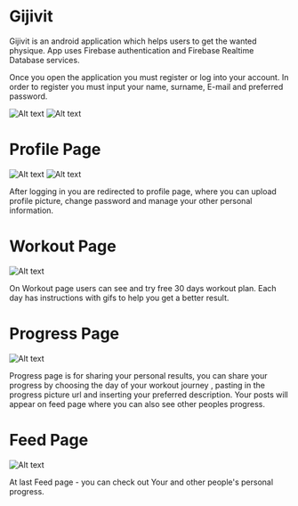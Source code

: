 # Gijivit

Gijivit is an android application which helps users to  get the wanted physique.
App uses Firebase authentication and Firebase Realtime Database services.

Once you open the application you must register or log into your account.
In order to register you must input your name, surname, E-mail and 
preferred password.

![Alt text](https://i.imgur.com/Jsw5msq.png) 
![Alt text](https://i.imgur.com/tus8a5x.png) 

# Profile Page

![Alt text](https://i.imgur.com/SO0zx8G.png) 
![Alt text](https://i.imgur.com/Le4q8ov.png) 

After logging in you are redirected to profile page, where you can upload 
profile picture, change password and manage your other personal information.


# Workout Page

![Alt text](https://i.imgur.com/5oMHugK.png) 

On Workout page users can see and try free 30 days workout plan. Each 
day has instructions with gifs to help you get a better result.

# Progress Page

![Alt text](https://i.imgur.com/ixMwqUa.png) 

Progress page is for sharing your personal results, you can share your progress by choosing the day of your workout journey , pasting in the progress picture url 
and inserting your preferred description.
Your posts will appear on feed page where you can also see other peoples progress.

# Feed Page

![Alt text](https://i.imgur.com/PTjwApg.png) 

At last Feed page - you can check out Your and other people's personal progress.
